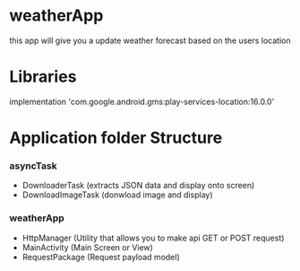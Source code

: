 # weatherApp
this app will give you a update weather forecast based on the users location

# Libraries
implementation 'com.google.android.gms:play-services-location:16.0.0'

# Application folder Structure

 ### asyncTask
 
  - DownloaderTask (extracts JSON data and display onto screen)
  - DownloadImageTask (donwload image and display)
  
 ### weatherApp
 
  - HttpManager (Utility that allows you to make api GET or POST request)
- MainActivity (Main Screen or View)
- RequestPackage (Request payload model)

